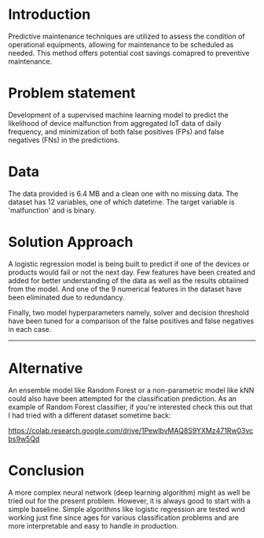 # Introduction
Predictive maintenance techniques are utilized to assess the condition of operational equipments, allowing for maintenance to be scheduled as needed. This method offers potential cost savings comapred to preventive maintenance.

# Problem statement
Development of a supervised machine learning model to predict the likelihood of device malfunction from aggregated IoT data of daily frequency, and minimization of both false positives (FPs) and false negatives (FNs) in the predictions. 


# Data
The data provided is 6.4 MB and a clean one with no missing data. The dataset has 12 variables, one of which datetime. The target variable is 'malfunction' and is binary.

# Solution Approach
A logistic regression model is being built to predict if one of the devices or products would fail or not the next day. Few features have been created and added for better understanding of the data as well as the results obtaiined from the model. And one of the 9 numerical features in the dataset have been eliminated due to redundancy.

Finally, two model hyperparameters namely, solver and decision threshold have been tuned for a comparison of the false positives and false negatives in each case.

---

# Alternative
An ensemble model like Random Forest or a non-parametric model like kNN could also have been attempted for the classification prediction. As an example of Random Forest classifier, if you're interested check this out that I had tried with a different dataset sometime back:

https://colab.research.google.com/drive/1PewlbvMAQ8S9YXMz471Rw03vcbs9w5Qd

# Conclusion
A more complex neural network (deep learning algorithm) might as well be tried out for the present problem. However, it is always good to start with a simple baseline. Simple algorithms like logistic regression are tested wnd working just fine since ages for various classification problems and are more interpretable and easy to handle in production.

